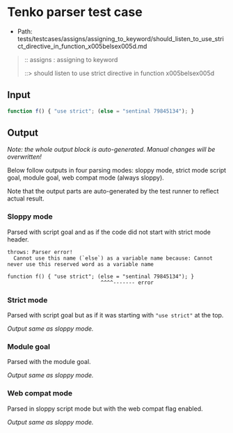 # Tenko parser test case

- Path: tests/testcases/assigns/assigning_to_keyword/should_listen_to_use_strict_directive_in_function_x005belsex005d.md

> :: assigns : assigning to keyword
>
> ::> should listen to use strict directive in function x005belsex005d

## Input

`````js
function f() { "use strict"; (else = "sentinal 79845134"); }
`````

## Output

_Note: the whole output block is auto-generated. Manual changes will be overwritten!_

Below follow outputs in four parsing modes: sloppy mode, strict mode script goal, module goal, web compat mode (always sloppy).

Note that the output parts are auto-generated by the test runner to reflect actual result.

### Sloppy mode

Parsed with script goal and as if the code did not start with strict mode header.

`````
throws: Parser error!
  Cannot use this name (`else`) as a variable name because: Cannot never use this reserved word as a variable name

function f() { "use strict"; (else = "sentinal 79845134"); }
                              ^^^^------- error
`````

### Strict mode

Parsed with script goal but as if it was starting with `"use strict"` at the top.

_Output same as sloppy mode._

### Module goal

Parsed with the module goal.

_Output same as sloppy mode._

### Web compat mode

Parsed in sloppy script mode but with the web compat flag enabled.

_Output same as sloppy mode._
